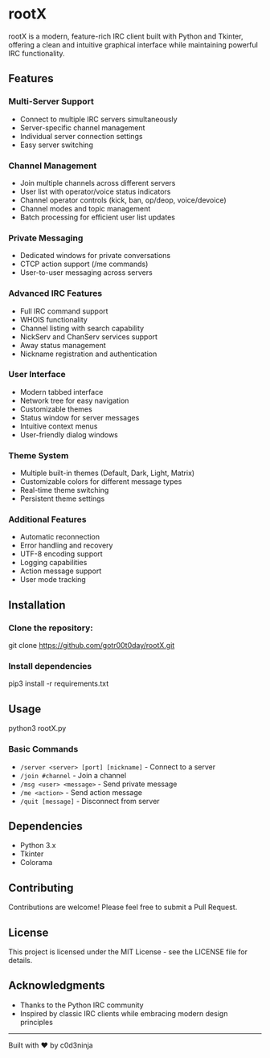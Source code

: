 # rootX
rootX is a modern, feature-rich IRC client built with Python and Tkinter, offering a clean and intuitive graphical interface while maintaining powerful IRC functionality.

## Features

### Multi-Server Support
- Connect to multiple IRC servers simultaneously
- Server-specific channel management
- Individual server connection settings
- Easy server switching

### Channel Management
- Join multiple channels across different servers
- User list with operator/voice status indicators
- Channel operator controls (kick, ban, op/deop, voice/devoice)
- Channel modes and topic management
- Batch processing for efficient user list updates

### Private Messaging
- Dedicated windows for private conversations
- CTCP action support (/me commands)
- User-to-user messaging across servers

### Advanced IRC Features
- Full IRC command support
- WHOIS functionality
- Channel listing with search capability
- NickServ and ChanServ services support
- Away status management
- Nickname registration and authentication

### User Interface
- Modern tabbed interface
- Network tree for easy navigation
- Customizable themes
- Status window for server messages
- Intuitive context menus
- User-friendly dialog windows

### Theme System
- Multiple built-in themes (Default, Dark, Light, Matrix)
- Customizable colors for different message types
- Real-time theme switching
- Persistent theme settings

### Additional Features
- Automatic reconnection
- Error handling and recovery
- UTF-8 encoding support
- Logging capabilities
- Action message support
- User mode tracking

## Installation

### Clone the repository:

git clone https://github.com/gotr00t0day/rootX.git

### Install dependencies

pip3 install -r requirements.txt

## Usage

python3 rootX.py


### Basic Commands
- `/server <server> [port] [nickname]` - Connect to a server
- `/join #channel` - Join a channel
- `/msg <user> <message>` - Send private message
- `/me <action>` - Send action message
- `/quit [message]` - Disconnect from server

## Dependencies
- Python 3.x
- Tkinter
- Colorama

## Contributing
Contributions are welcome! Please feel free to submit a Pull Request.

## License
This project is licensed under the MIT License - see the LICENSE file for details.

## Acknowledgments
- Thanks to the Python IRC community
- Inspired by classic IRC clients while embracing modern design principles

---
Built with ❤️ by c0d3ninja



